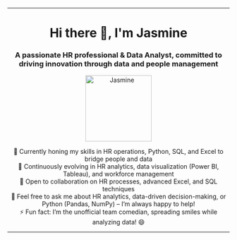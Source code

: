 

---

<h1 align="center">Hi there 👋, I'm Jasmine</h1>  
<h3 align="center">A passionate HR professional & Data Analyst, committed to driving innovation through data and people management</h3>  

<p align="center">  
<img src="/mnt/data/file-[Td8rYDvqcSNPv6iCVk32OcaC](https://www.cleanpng.com/png-business-woman-cartoon-fashion-professional-attire-7990663/)" alt="Jasmine" width="150" />  
</p>  

<p align="center">  
🔭 Currently honing my skills in HR operations, Python, SQL, and Excel to bridge people and data  
<br>  
🌱 Continuously evolving in HR analytics, data visualization (Power BI, Tableau), and workforce management  
<br>  
🤝 Open to collaboration on HR processes, advanced Excel, and SQL techniques  
<br>  
💬 Feel free to ask me about HR analytics, data-driven decision-making, or Python (Pandas, NumPy) – I’m always happy to help!  
<br>  
⚡ Fun fact: I’m the unofficial team comedian, spreading smiles while analyzing data! 😄  
</p>  

---


